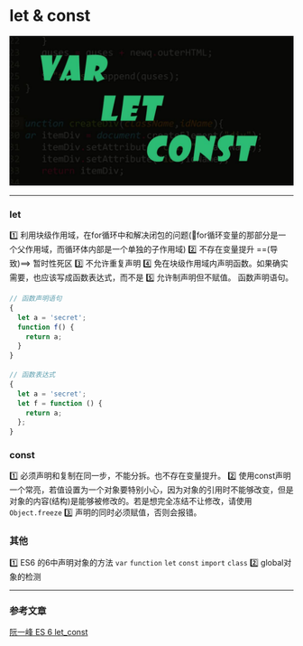 # let & const
![](/blog_assets/let_const.png)
___
### let
1️⃣ 利用块级作用域，在for循环中和解决闭包的问题(📣for循环变量的那部分是一个父作用域，而循环体内部是一个单独的子作用域)
2️⃣ 不存在变量提升 ==(导致)==> 暂时性死区
3️⃣ 不允许重复声明
4️⃣ 免在块级作用域内声明函数。如果确实需要，也应该写成函数表达式，而不是
5️⃣ 允许制声明但不赋值。
函数声明语句。
```js
// 函数声明语句
{
  let a = 'secret';
  function f() {
    return a;
  }
}

// 函数表达式
{
  let a = 'secret';
  let f = function () {
    return a;
  };
}

```

### const
1️⃣ 必须声明和复制在同一步，不能分拆。也不存在变量提升。
2️⃣ 使用const声明一个常亮，若值设置为一个对象要特别小心，因为对象的引用时不能够改变，但是对象的内容(结构)是能够被修改的。若是想完全冻结不让修改，请使用`Object.freeze`
3️⃣ 声明的同时必须赋值，否则会报错。

### 其他
1️⃣ ES6 的6中声明对象的方法 `var` `function` `let` `const` `import`  `class`
2️⃣ global对象的检测

___
### 参考文章
[阮一峰 ES 6 let_const](http://es6.ruanyifeng.com/#docs/let)
